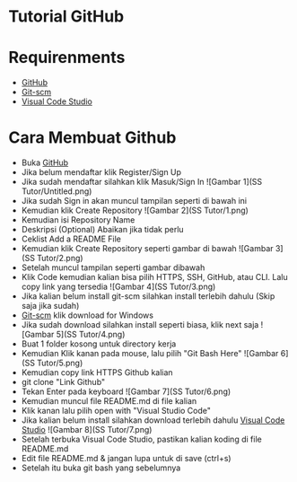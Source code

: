 # Tutorial GitHub
# Requirenments
- [GitHub](https://github.com/)
- [Git-scm](https://git-scm.com/)
- [Visual Code Studio](https://code.visualstudio.com/)
# Cara Membuat Github
- Buka [GitHub](https://github.com/)
- Jika belum mendaftar klik Register/Sign Up
- Jika sudah mendaftar silahkan klik Masuk/Sign In
![Gambar 1](SS Tutor/Untitled.png)
- Jika sudah Sign in akan muncul tampilan seperti di bawah ini
- Kemudian klik Create Repository
![Gambar 2](SS Tutor/1.png)
- Kemudian isi Repository Name
- Deskripsi (Optional) Abaikan jika tidak perlu
- Ceklist Add a README File
- Kemudian klik Create Repository seperti gambar di bawah
![Gambar 3](SS Tutor/2.png)
- Setelah muncul tampilan seperti gambar dibawah
- Klik Code kemudian kalian bisa pilih HTTPS, SSH, GitHub, atau CLI. Lalu copy link yang tersedia
![Gambar 4](SS Tutor/3.png)
- Jika kalian belum install git-scm silahkan install terlebih dahulu (Skip saja jika sudah)
- [Git-scm](https://git-scm.com/) klik download for Windows
- Jika sudah download silahkan install seperti biasa, klik next saja
![Gambar 5](SS Tutor/4.png)
- Buat 1 folder kosong untuk directory kerja
- Kemudian Klik kanan pada mouse, lalu pilih "Git Bash Here"
![Gambar 6](SS Tutor/5.png)
- Kemudian copy link HTTPS Github kalian
- git clone "Link Github"
- Tekan Enter pada keyboard
![Gambar 7](SS Tutor/6.png)
- Kemudian muncul file README.md di file kalian
- Klik kanan lalu pilih open with "Visual Studio Code"
- Jika kalian belum install silahkan download terlebih dahulu [Visual Code Studio](https://code.visualstudio.com/)
![Gambar 8](SS Tutor/7.png)
- Setelah terbuka Visual Code Studio, pastikan kalian koding di file README.md
- Edit file README.md & jangan lupa untuk di save (ctrl+s)
- Setelah itu buka git bash yang sebelumnya
